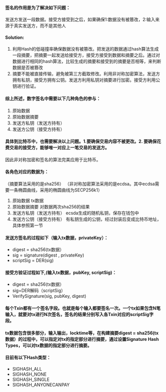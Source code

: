 #### 签名的作用是为了解决如下问题：
发送方发送一段数据。接受方接受到之后，如果确保1:数据没有被篡改，2:输入来源于真实发送方，而不是其他人

#### Solution:
1. 利用Hash的低碰撞率确保数据没有被篡改。把发送的数据通过hash算法生成一段摘要，把摘要一起发送给接受方，接受方接受到数据和摘要之后。通过对数据进行相同的hash算法，比较生成的摘要和接受到的摘要是否相等，来判断数据是否被篡改
2. 摘要不能被直接传输，避免被第三方截取修改。利用非对称加密算法，发送方拥有私钥，接受方拥有公钥。发送方利用私钥对摘要进行加密。接受方利用公钥进行验证。

#### 综上所述，数字签名中需要以下几种角色的参与：
1. 原始数据
2. 原始数据摘要
3. 发送方私钥（发送方持有）
4. 发送方公钥（接受方持有）


#### 具体到比特币中，也需要解决以上问题。1.要确保交易内容不被更改。2. 要确保花费交易的接受方，能够唯一对应上一笔交易的发送方。
因此非对称加密和签名的算法完美应用于比特币。

 #### 各角色对应的数据为：
（摘要算法采用的是sha256）
（非对称加密算法采用的是ecdsa。其中ecdsa需要一条椭圆曲线，采用的椭圆曲线为SECP256k1）
1. 原始数据			tx数据
2. 原始数据摘要		对数据两次sha256的结果
3. 发送方私钥（发送方持有）	ecsda生成的随机私钥，保存在钱包中
4. 发送方公钥（接受方持有）	有私钥生成的公钥，经过封装后变成比特币地址，具体参照第一节

#### 发送方签名的过程如下（输入tx数据，privateKey）：
* digest = sha256(tx数据）
* sig = signature(digest , privateKey)
* scriptSig = DER(sig)

#### 接受方验证过程如下,(输入tx数据，pubKey, scriptSig)：
* digest = sha256(tx数据）
* sig=DER解码（scriptSig）
* VerifySignature(sig, pubKey, digest)

#### 每个Txin都有一个签名字段。也就是每个输入都要签名一次。一个tx如果包含N笔输入，就要对tx进行N次签名，签名的结果分别写入各Txin对应的scriptSig字段。

#### tx数据包含很多部分，输入输出，locktime等，在构建摘要digest = sha256(tx数据）的过程中，可以指定对tx的指定部分进行摘要，通过设置Signature Hash Types，可以对tx数据的指定部分进行摘要。

#### 目前有以下Hash类型：
* SIGHASH_ALL 
* SIGHASH_NONE 
* SIGHASH_SINGLE 
* SIGHASH_ANYONECANPAY
